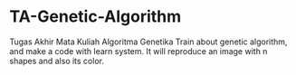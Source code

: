 # TA-Genetic-Algorithm
Tugas Akhir Mata Kuliah Algoritma Genetika
Train about genetic algorithm, and make a code with learn system. It will reproduce an image with n shapes and also its color.
